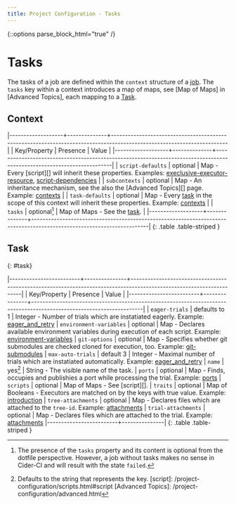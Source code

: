 ```yaml
---
title: Project Configuration - Tasks
---
```

{::options parse_block_html="true" /}

# Tasks



The tasks of a job are defined within the `context` structure of
a [job](/project-configuration/jobs.html#job).
The `tasks` key within a context introduces a map of maps,  see [Map of
Maps] in [Advanced Topics], each mapping to a [Task](#task).


## Context


|-------------------+--------------+-----------------------------------------------------------------------------------------------------------------------|
| Key/Property      | Presence     | Value                                                                                                                 |
|-------------------+--------------+-----------------------------------------------------------------------------------------------------------------------|
| `script-defaults` | optional     | Map - Every [script][] will inherit these properties. Examples: [execlusive-executor-resource], [script-dependencies] |
| `subcontexts`     | optional     | Map - An inheritance mechanism, see the also the [Advanced Topics][] page. Example: [contexts]                        |
| `task-defaults`   | optional     | Map - Every [task](#task) in the scope of this context will inherit these properties. Example: [contexts]             |
| `tasks`           | optional[^t] | Map of Maps - See the [task](#task).                                                                                  |
|-------------------+--------------+-----------------------------------------------------------------------------------------------------------------------|
{: .table .table-striped }
[^t]: The presence of the `tasks` property  and its content is optional from
      the dotfile perspective. However, a job without tasks makes no sense in Cider-CI
      and will result with the state `failed`.


## Task
{: #task}


|-------------------------+---------------+---------------------------------------------------------------------------------------------------------------------|
| Key/Property            | Presence      | Value                                                                                                               |
|-------------------------+---------------+---------------------------------------------------------------------------------------------------------------------|
| `eager-trials`          | defaults to 1 | Integer - Number of trials which are instatiated eagerly. Example: [eager_and_retry]
| `environment-variables` | optional      | Map - Declares available environment variables during execution of each script. Example: [environment-variables]
| `git-options`           | optional      | Map - Specifies whether git submodules are checked cloned for execution, too. Example: [git-submodules]
| `max-auto-trials`       | default 3     | Integer - Maximal number of trials which are instatiated automatically. Example: [eager_and_retry]
| `name`                  | yes[^r]       | String - The visible name of the task.
| `ports`                 | optional      | Map - Finds, occupies and publishies a port while processing the trial. Example: [ports]
| `scripts`               | optional      | Map of Maps -  See [script][].
| `traits`                | optional      | Map of Booleans - Executors are matched on by the keys with true value.  Example: [introduction]
| `tree-attachments`      | optional      | Map - Declares files which are attached to the `tree-id`. Example: [attachments]
| `trial-attachments`     | optional      | Map - Declares files which are attached to the trial. Example: [attachments]
|-------------------------+---------------|
{: .table .table-striped }



  [^r]: Defaults to the string that represents the key.
  [script]: /project-configuration/scripts.html#script
  [Advanced Topics]: /project-configuration/advanced.html

  [attachments]: /demo-project/cider-ci/jobs/attachments.yml
  [contexts]: /demo-project/cider-ci/jobs/contexts.yml
  [eager_and_retry]: /demo-project/cider-ci/jobs/eager_and_retry.yml
  [environment-variables]: /demo-project/cider-ci/jobs/environment-variables.yml
  [execlusive-executor-resource]: /demo-project/cider-ci/jobs/exclusive-executor-resource.yml
  [git-submodules]: /demo-project/cider-ci/jobs/git-submodules.yml
  [introduction]: /demo-project/cider-ci/jobs/introduction.yml
  [script-dependencies]: /demo-project/cider-ci/jobs/script-dependencies.yml
  [ports]: /demo-project/cider-ci/jobs/ports.yml
